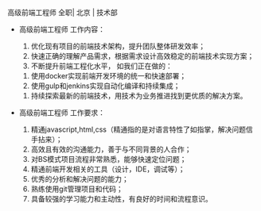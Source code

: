 高级前端工程师 全职| 北京 | 技术部

* 高级前端工程师 工作内容：

  1. 优化现有项目的前端技术架构，提升团队整体研发效率；  1. 快速正确的理解产品需求，根据需求设计高效稳定的前端技术实现方案；  1. 不断提升前端工程化水平，  如我们正在做的：  1) 使用docker实现前端开发环境的统一和快速部署；  2) 使用gulp和jenkins实现自动化编译和持续集成；  1. 持续探索最新的前端技术，用技术为业务推进找到更优质的解决方案。* 高级前端工程师 工作要求：

  1. 精通javascript,html,css（精通指的是对语言特性了如指掌，解决问题信手拈来）；  1. 高效且有效的沟通能力，善于与不同背景的人合作；  1. 对BS模式项目流程非常熟悉，能够快速定位问题；  1. 精通前端开发相关的工具（设计，IDE，调试等）；  1. 优秀的分析和解决问题的能力；  1. 熟练使用git管理项目和代码；  1. 具备较强的学习能力和主动性，有良好的时间和流程意识。

